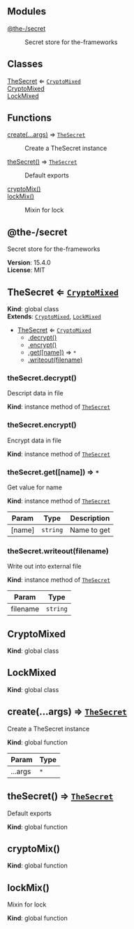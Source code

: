 <!--- Code generated by @the-/script-doc. DO NOT EDIT. -->

## Modules

<dl>
<dt><a href="#module_@the-/secret">@the-/secret</a></dt>
<dd><p>Secret store for the-frameworks</p>
</dd>
</dl>

## Classes

<dl>
<dt><a href="#TheSecret">TheSecret</a> ⇐ <code><a href="#CryptoMixed">CryptoMixed</a></code></dt>
<dd></dd>
<dt><a href="#CryptoMixed">CryptoMixed</a></dt>
<dd></dd>
<dt><a href="#LockMixed">LockMixed</a></dt>
<dd></dd>
</dl>

## Functions

<dl>
<dt><a href="#create">create(...args)</a> ⇒ <code><a href="#TheSecret">TheSecret</a></code></dt>
<dd><p>Create a TheSecret instance</p>
</dd>
<dt><a href="#theSecret">theSecret()</a> ⇒ <code><a href="#TheSecret">TheSecret</a></code></dt>
<dd><p>Default exports</p>
</dd>
<dt><a href="#cryptoMix">cryptoMix()</a></dt>
<dd></dd>
<dt><a href="#lockMix">lockMix()</a></dt>
<dd><p>Mixin for lock</p>
</dd>
</dl>

<a name="module_@the-/secret"></a>

## @the-/secret
Secret store for the-frameworks

**Version**: 15.4.0  
**License**: MIT  
<a name="TheSecret"></a>

## TheSecret ⇐ [<code>CryptoMixed</code>](#CryptoMixed)
**Kind**: global class  
**Extends**: [<code>CryptoMixed</code>](#CryptoMixed), [<code>LockMixed</code>](#LockMixed)  

* [TheSecret](#TheSecret) ⇐ [<code>CryptoMixed</code>](#CryptoMixed)
    * [.decrypt()](#TheSecret+decrypt)
    * [.encrypt()](#TheSecret+encrypt)
    * [.get([name])](#TheSecret+get) ⇒ <code>\*</code>
    * [.writeout(filename)](#TheSecret+writeout)

<a name="TheSecret+decrypt"></a>

### theSecret.decrypt()
Descript data in file

**Kind**: instance method of [<code>TheSecret</code>](#TheSecret)  
<a name="TheSecret+encrypt"></a>

### theSecret.encrypt()
Encrypt data in file

**Kind**: instance method of [<code>TheSecret</code>](#TheSecret)  
<a name="TheSecret+get"></a>

### theSecret.get([name]) ⇒ <code>\*</code>
Get value for name

**Kind**: instance method of [<code>TheSecret</code>](#TheSecret)  

| Param | Type | Description |
| --- | --- | --- |
| [name] | <code>string</code> | Name to get |

<a name="TheSecret+writeout"></a>

### theSecret.writeout(filename)
Write out into external file

**Kind**: instance method of [<code>TheSecret</code>](#TheSecret)  

| Param | Type |
| --- | --- |
| filename | <code>string</code> | 

<a name="CryptoMixed"></a>

## CryptoMixed
**Kind**: global class  
<a name="LockMixed"></a>

## LockMixed
**Kind**: global class  
<a name="create"></a>

## create(...args) ⇒ [<code>TheSecret</code>](#TheSecret)
Create a TheSecret instance

**Kind**: global function  

| Param | Type |
| --- | --- |
| ...args | <code>\*</code> | 

<a name="theSecret"></a>

## theSecret() ⇒ [<code>TheSecret</code>](#TheSecret)
Default exports

**Kind**: global function  
<a name="cryptoMix"></a>

## cryptoMix()
**Kind**: global function  
<a name="lockMix"></a>

## lockMix()
Mixin for lock

**Kind**: global function  
